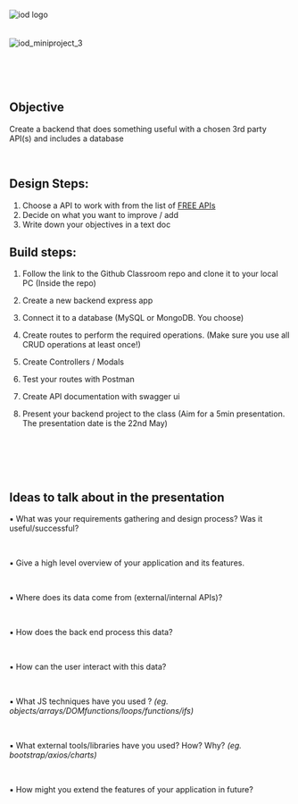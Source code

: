 </br></br></br>
![iod logo](https://x4w8f4y8.rocketcdn.me/wp-content/uploads/2020/05/iod_h_tp_white_c.png)
</br></br></br>
![iod_miniproject_3](https://i.ibb.co/Gx5cNRS/Screenshot-2023-05-03-at-11-12-47-PM.png)
</br></br></br>

</br>

## Objective  
Create a backend that does something useful with a chosen 3rd party API(s) and includes a database

<br>

## Design Steps:

1. Choose a API to work with from the list of [FREE APIs](https://docs.google.com/spreadsheets/d/15iDpjqyBkSse9wcN7vvQvORBvX8P_ivAjm-iKXp776Y/edit#gid=0)
2. Decide on what you want to improve / add
3. Write down your objectives in a text doc

## Build steps:

1. Follow the link to the Github Classroom repo and clone it to your local PC
(Inside the repo)
2. Create a new backend express app
3. Connect it to a database (MySQL or MongoDB. You choose)
4. Create routes to perform the required operations. (Make sure you use all CRUD operations at least once!)
5. Create Controllers / Modals
6. Test your routes with Postman
7. Create API documentation with swagger ui

8. Present your backend project to the class (Aim for a 5min presentation. The presentation date is the 22nd May)

<br><br><br><br>

## Ideas to talk about in the presentation

▪ What was your requirements gathering and design process? Was it useful/successful?

</br>

▪ Give a high level overview of your application and its features.

</br>

▪ Where does its data come from (external/internal APIs)?

</br>

▪ How does the back end process this data?

</br>

▪ How can the user interact with this data?

</br>

▪ What JS techniques have you used ?
*(eg. objects/arrays/DOMfunctions/loops/functions/ifs)*

</br>

▪ What external tools/libraries have you used? How? Why?
*(eg. bootstrap/axios/charts)*

</br>


▪ How might you extend the features of your application in future?



</br></br></br></br></br>


